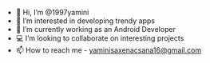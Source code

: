 - 👋 Hi, I’m @1997yamini
- 👀 I’m interested in developing trendy apps
- 🌱 I’m currently working as an Android Developer
- 💻 I’m looking to collaborate on interesting projects
- 📫 How to reach me - yaminisaxenacsana16@gmail.com

<!---
1997yamini/1997yamini is a ✨ special ✨ repository because its `README.md` (this file) appears on your GitHub profile.
You can click the Preview link to take a look at your changes.
--->
